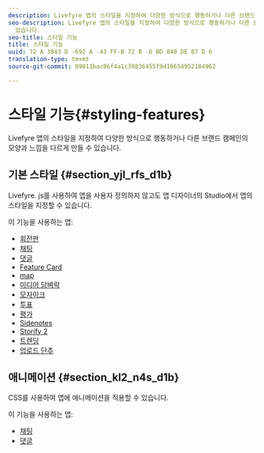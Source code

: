 ```yaml
---
description: Livefyre 앱의 스타일을 지정하여 다양한 방식으로 행동하거나 다른 브랜드 캠페인의 모양과 느낌을 다르게 만들 수 있습니다.
seo-description: Livefyre 앱의 스타일을 지정하여 다양한 방식으로 행동하거나 다른 브랜드 캠페인의 모양과 느낌을 다르게 만들 수
  있습니다.
seo-title: 스타일 기능
title: 스타일 기능
uuid: 72 A 3843 D -692 A -43 FF-B 72 B -6 BD 840 DE 87 D 6
translation-type: tm+mt
source-git-commit: 09011bac06f4a1c39836455f9d16654952184962

---
```



# 스타일 기능{#styling-features}

Livefyre 앱의 스타일을 지정하여 다양한 방식으로 행동하거나 다른 브랜드 캠페인의 모양과 느낌을 다르게 만들 수 있습니다.

## 기본 스타일 {#section_yjl_rfs_d1b}

Livefyre. js를 사용하여 앱을 사용자 정의하지 않고도 앱 디자이너의 Studio에서 앱의 스타일을 지정할 수 있습니다.

이 기능을 사용하는 앱:

* [회전판](/help/using/c-about-apps/c-carousel-app/c-carousel-app.md#c_carousel_app)
* [채팅](/help/using/c-about-apps/c-chat-app/c-chat-app.md#c_chat_app)
* [댓글](/help/using/c-about-apps/c-comments/c-comments.md)
* [Feature Card](/help/using/c-about-apps/c-feature-card-app/c-feature-card-app.md#c_feature_card_app)
* [map](/help/using/c-about-apps/c-map-app/c-map-app.md#c_map_app)
* [미디어 담벼락](/help/using/c-about-apps/c-media-wall-app/c-media-wall-app.md#c_media_wall_app)
* [모자이크](/help/using/c-about-apps/c-mosaic-app/c-mosaic-app.md#c_mosaic_app)
* [투표](/help/using/c-about-apps/c-polls-app/c-polls-app.md#c_polls_app)
* [평가](/help/using/c-about-apps/c-reviews-app/c-reviews-app.md#c_reviews_app)
* [Sidenotes](/help/using/c-about-apps/c-sidenotes-app/c-sidenotes-app.md#c_sidenotes_app)
* [Storify 2](/help/using/c-about-apps/c-storify2/c-storify2.md#c_storify2)
* [트렌딩](/help/using/c-about-apps/c-trending-app/c-trending-app.md#c_trending_app)
* [업로드 단추](/help/using/c-about-apps/c-upload-button-app/c-upload-button-app.md#c_upload_button_app)

## 애니메이션 {#section_kl2_n4s_d1b}

CSS를 사용하여 앱에 애니메이션을 적용할 수 있습니다.

이 기능을 사용하는 앱:

* [채팅](/help/using/c-about-apps/c-chat-app/c-chat-app.md#c_chat_app)
* [댓글](/help/using/c-about-apps/c-comments/c-comments.md)

